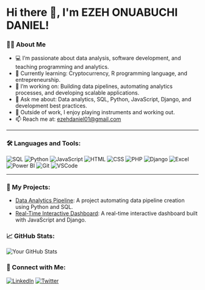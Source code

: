 # Hi there 👋, I'm EZEH ONUABUCHI DANIEL!

### 👨‍💻 About Me
- 💻 I’m passionate about data analysis, software development, and teaching programming and analytics.
- 🌱 Currently learning: Cryptocurrency, R programming language, and entrepreneurship.
- 🔭 I’m working on: Building data pipelines, automating analytics processes, and developing scalable applications.
- 💬 Ask me about: Data analytics, SQL, Python, JavaScript, Django, and development best practices.
- 🎸 Outside of work, I enjoy playing instruments and working out.
- 📫 Reach me at: ezehdaniel01@gmail.com

---

### 🛠️ Languages and Tools:
![SQL](https://img.shields.io/badge/-SQL-05122A?style=flat&logo=sqlite)
![Python](https://img.shields.io/badge/-Python-05122A?style=flat&logo=python)
![JavaScript](https://img.shields.io/badge/-JavaScript-05122A?style=flat&logo=javascript)
![HTML](https://img.shields.io/badge/-HTML-05122A?style=flat&logo=html5)
![CSS](https://img.shields.io/badge/-CSS-05122A?style=flat&logo=css3)
![PHP](https://img.shields.io/badge/-PHP-05122A?style=flat&logo=php)
![Django](https://img.shields.io/badge/-Django-05122A?style=flat&logo=django)
![Excel](https://img.shields.io/badge/-Excel-05122A?style=flat&logo=microsoftexcel)
![Power BI](https://img.shields.io/badge/-Power_BI-05122A?style=flat&logo=powerbi)
![Git](https://img.shields.io/badge/-Git-05122A?style=flat&logo=git)
![VSCode](https://img.shields.io/badge/-VSCode-05122A?style=flat&logo=visualstudio)

---

### 🚀 My Projects:
- [Data Analytics Pipeline](https://github.com/your-username/project-1): A project automating data pipeline creation using Python and SQL.
- [Real-Time Interactive Dashboard](https://github.com/your-username/project-2): A real-time interactive dashboard built with JavaScript and Django.

### 📈 GitHub Stats:
![Your GitHub Stats](https://github-readme-stats.vercel.app/api?username=your-username&show_icons=true&theme=radical)



### 🔗 Connect with Me:
[![LinkedIn](https://img.shields.io/badge/-LinkedIn-0A66C2?style=flat&logo=linkedin&logoColor=white)](https://www.linkedin.com/in/your-linkedin-username/)
[![Twitter](https://img.shields.io/badge/-Twitter-1DA1F2?style=flat&logo=twitter&logoColor=white)](https://twitter.com/your-twitter-username)
